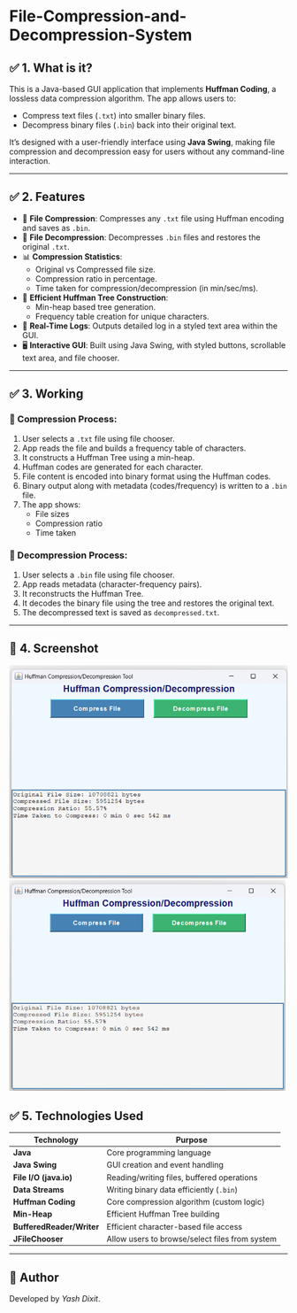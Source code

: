 # File-Compression-and-Decompression-System
## ✅ 1. What is it?
This is a Java-based GUI application that implements **Huffman Coding**, a lossless data compression algorithm. The app allows users to:

- Compress text files (`.txt`) into smaller binary files.
- Decompress binary files (`.bin`) back into their original text.

It’s designed with a user-friendly interface using **Java Swing**, making file compression and decompression easy for users without any command-line interaction.

---

## ✅ 2. Features

- 📁 **File Compression**: Compresses any `.txt` file using Huffman encoding and saves as `.bin`.
- 🧾 **File Decompression**: Decompresses `.bin` files and restores the original `.txt`.
- 📊 **Compression Statistics**:
  - Original vs Compressed file size.
  - Compression ratio in percentage.
  - Time taken for compression/decompression (in min/sec/ms).
- 🧠 **Efficient Huffman Tree Construction**:
  - Min-heap based tree generation.
  - Frequency table creation for unique characters.
- 📄 **Real-Time Logs**: Outputs detailed log in a styled text area within the GUI.
- 🖥️ **Interactive GUI**: Built using Java Swing, with styled buttons, scrollable text area, and file chooser.

---

## ✅ 3. Working

### 🔹 Compression Process:
1. User selects a `.txt` file using file chooser.
2. App reads the file and builds a frequency table of characters.
3. It constructs a Huffman Tree using a min-heap.
4. Huffman codes are generated for each character.
5. File content is encoded into binary format using the Huffman codes.
6. Binary output along with metadata (codes/frequency) is written to a `.bin` file.
7. The app shows:
   - File sizes
   - Compression ratio
   - Time taken

### 🔹 Decompression Process:
1. User selects a `.bin` file using file chooser.
2. App reads metadata (character-frequency pairs).
3. It reconstructs the Huffman Tree.
4. It decodes the binary file using the tree and restores the original text.
5. The decompressed text is saved as `decompressed.txt`.

---

## 📸 4. Screenshot

![Application Screenshot](GUI.png)
<img src="GUI.png" alt="Application Screenshot" width="500"/>


## ✅ 5. Technologies Used

| Technology                | Purpose                                      |
|---------------------------|----------------------------------------------|
| **Java**                  | Core programming language                    |
| **Java Swing**            | GUI creation and event handling              |
| **File I/O (java.io)**    | Reading/writing files, buffered operations   |
| **Data Streams**          | Writing binary data efficiently (`.bin`)     |
| **Huffman Coding**        | Core compression algorithm (custom logic)    |
| **Min-Heap**              | Efficient Huffman Tree building              |
| **BufferedReader/Writer** | Efficient character-based file access        |
| **JFileChooser**          | Allow users to browse/select files from system |

---

## 📌 Author
Developed by *Yash Dixit*.
